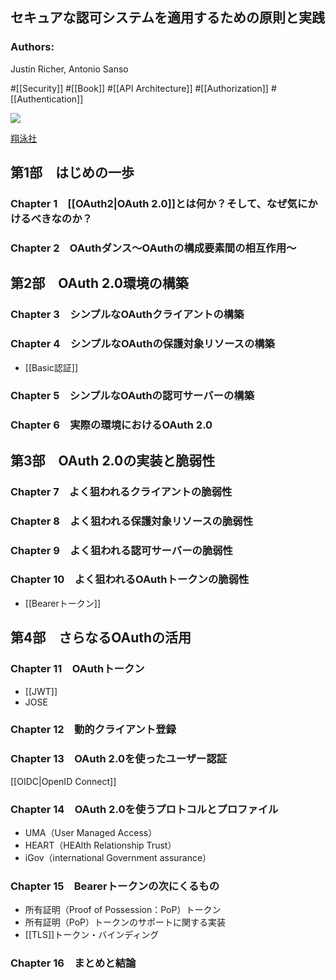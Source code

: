 ## セキュアな認可システムを適用するための原則と実践

### Authors:
Justin Richer, Antonio Sanso

#[[Security]] #[[Book]] #[[API Architecture]] #[[Authorization]] #[[Authentication]]

![](https://www.seshop.com/static/images/product/22242/L.png)

[翔泳社](https://www.shoeisha.co.jp/book/detail/9784798159294)

## 第1部　はじめの一歩
### Chapter 1　[[OAuth2|OAuth 2.0]]とは何か？そして、なぜ気にかけるべきなのか？
### Chapter 2　OAuthダンス～OAuthの構成要素間の相互作用～
## 第2部　OAuth 2.0環境の構築
### Chapter 3　シンプルなOAuthクライアントの構築
### Chapter 4　シンプルなOAuthの保護対象リソースの構築
- [[Basic認証]]
### Chapter 5　シンプルなOAuthの認可サーバーの構築
### Chapter 6　実際の環境におけるOAuth 2.0
## 第3部　OAuth 2.0の実装と脆弱性
### Chapter 7　よく狙われるクライアントの脆弱性
### Chapter 8　よく狙われる保護対象リソースの脆弱性
### Chapter 9　よく狙われる認可サーバーの脆弱性
### Chapter 10　よく狙われるOAuthトークンの脆弱性
- [[Bearerトークン]]
## 第4部　さらなるOAuthの活用
### Chapter 11　OAuthトークン
- [[JWT]]
- JOSE
### Chapter 12　動的クライアント登録
### Chapter 13　OAuth 2.0を使ったユーザー認証
[[OIDC|OpenID Connect]]
### Chapter 14　OAuth 2.0を使うプロトコルとプロファイル
- UMA（User Managed Access）
- HEART（HEAlth Relationship Trust）
- iGov（international Government assurance）
### Chapter 15　Bearerトークンの次にくるもの
- 所有証明（Proof of Possession：PoP）トークン
- 所有証明（PoP）トークンのサポートに関する実装
- [[TLS]]トークン・バインディング
### Chapter 16　まとめと結論